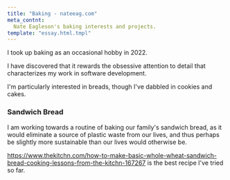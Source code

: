 ```yaml
---
title: "Baking - nateeag.com"
meta_contnt:
  Nate Eagleson's baking interests and projects.
template: "essay.html.tmpl"
---
```


I took up baking as an occasional hobby in 2022.

I have discovered that it rewards the obsessive attention to detail that
characterizes my work in software development.

I'm particularly interested in breads, though I've dabbled in cookies and
cakes.

### Sandwich Bread

I am working towards a routine of baking our family's sandwich bread, as it
would eliminate a source of plastic waste from our lives, and thus perhaps be
slightly more sustainable than our lives would otherwise be.

https://www.thekitchn.com/how-to-make-basic-whole-wheat-sandwich-bread-cooking-lessons-from-the-kitchn-167267
is the best recipe I've tried so far.
